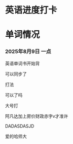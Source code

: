 # 英语进度打卡

# 单词情况

### 2025年8月9日 一点

英语单词书开始背

可以同步了

打法

可以了吗

大号打

阿凡达加上房价财政赤字v才准许 



DADASDASJD 

爱的哈师大